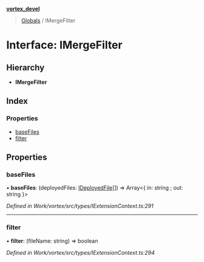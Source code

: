 **[vortex_devel](../README.md)**

> [Globals](../globals.md) / IMergeFilter

# Interface: IMergeFilter

## Hierarchy

* **IMergeFilter**

## Index

### Properties

* [baseFiles](imergefilter.md#basefiles)
* [filter](imergefilter.md#filter)

## Properties

### baseFiles

•  **baseFiles**: (deployedFiles: [IDeployedFile](ideployedfile.md)[]) => Array\<{ in: string ; out: string  }>

*Defined in Work/vortex/src/types/IExtensionContext.ts:291*

___

### filter

•  **filter**: (fileName: string) => boolean

*Defined in Work/vortex/src/types/IExtensionContext.ts:294*
